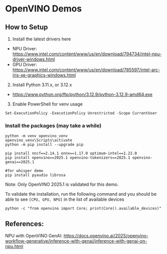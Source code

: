 # OpenVINO Demos

## How to Setup

1. Install the latest drivers here
- NPU Driver: https://www.intel.com/content/www/us/en/download/794734/intel-npu-driver-windows.html
- GPU Driver: https://www.intel.com/content/www/us/en/download/785597/intel-arc-iris-xe-graphics-windows.html

2. Install Python 3.11.x, or 3.12.x
- https://www.python.org/ftp/python/3.12.9/python-3.12.9-amd64.exe

3. Enable PowerShell for venv usage
```
Set-ExecutionPolicy -ExecutionPolicy Unrestricted -Scope CurrentUser
```

### Install the packages (may take a while)
```
python -m venv openvino_venv
openvino_venv\Scripts\activate
python -m pip install --upgrade pip

pip install nncf==2.14.1 onnx==1.17.0 optimum-intel==1.22.0
pip install openvino==2025.1 openvino-tokenizers==2025.1 openvino-genai==2025.1

#for whisper demo
pip install pyaudio librosa
```
Note: Only OpenVINO 2025.1 is validated for this demo.

To validate the installation, run the following command and you should be able to see `[CPU, GPU, NPU]` in the list of available devices
```
python -c "from openvino import Core; print(Core().available_devices)"
```
## References:
NPU with OpenVINO GenAI: https://docs.openvino.ai/2025/openvino-workflow-generative/inference-with-genai/inference-with-genai-on-npu.html
